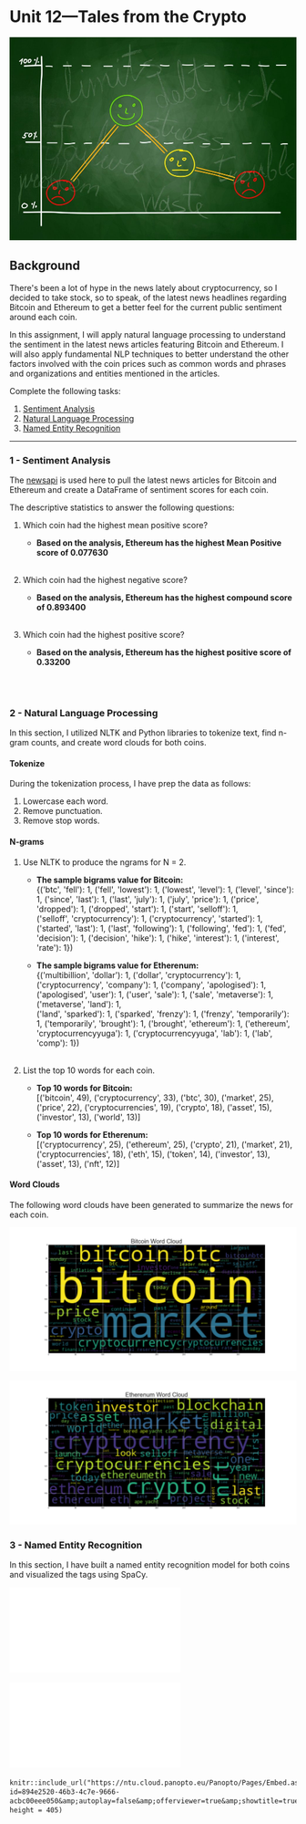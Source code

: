 
# Unit 12—Tales from the Crypto

![Stock Sentiment](Images/sentimental.jpeg)

## Background

There's been a lot of hype in the news lately about cryptocurrency, so I decided to take stock, so to speak, of the latest news headlines regarding Bitcoin and Ethereum to get a better feel for the current public sentiment around each coin.

In this assignment, I will apply natural language processing to understand the sentiment in the latest news articles featuring Bitcoin and Ethereum. I will also apply fundamental NLP techniques to better understand the other factors involved with the coin prices such as common words and phrases and organizations and entities mentioned in the articles.

Complete the following tasks:

1. [Sentiment Analysis](#1---Sentiment-Analysis)
2. [Natural Language Processing](#2---Natural-Language-Processing)
3. [Named Entity Recognition](#3---Named-Entity-Recognition)

---

### 1 - Sentiment Analysis

The [newsapi](https://newsapi.org/) is used here to pull the latest news articles for Bitcoin and Ethereum and create a DataFrame of sentiment scores for each coin.

The descriptive statistics to answer the following questions:

1. Which coin had the highest mean positive score?
    - **Based on the analysis, Ethereum has the highest Mean Positive score of 0.077630**<br><br>

2. Which coin had the highest negative score?
   - **Based on the analysis, Ethereum has the highest compound score of 0.893400**<br><br>

3. Which coin had the highest positive score?
   - **Based on the analysis, Ethereum has the highest positive score of 0.33200**<br><br>

<br>

### 2 - Natural Language Processing

In this section, I utilized NLTK and Python libraries to tokenize text, find n-gram counts, and create word clouds for both coins. 

#### Tokenize

During the tokenization process, I have prep the data as follows:

1. Lowercase each word.
2. Remove punctuation.
3. Remove stop words.

#### N-grams

1. Use NLTK to produce the ngrams for N = 2.
    * **The sample bigrams value for Bitcoin:**<br>
    {('btc', 'fell'): 1, ('fell', 'lowest'): 1, ('lowest', 'level'): 1, ('level', 'since'): 1, ('since', 'last'): 1, ('last', 'july'): 1,
         ('july', 'price'): 1, ('price', 'dropped'): 1, ('dropped', 'start'): 1, ('start', 'selloff'): 1, <br>('selloff', 'cryptocurrency'): 1,
         ('cryptocurrency', 'started'): 1, ('started', 'last'): 1, ('last', 'following'): 1, ('following', 'fed'): 1, ('fed', 'decision'): 1,
         ('decision', 'hike'): 1, ('hike', 'interest'): 1, ('interest', 'rate'): 1})

    * **The sample bigrams value for Etherenum:**<br>
    {('multibillion', 'dollar'): 1, ('dollar', 'cryptocurrency'): 1, ('cryptocurrency', 'company'): 1, ('company', 'apologised'): 1, ('apologised', 'user'): 1,
         ('user', 'sale'): 1, ('sale', 'metaverse'): 1, ('metaverse', 'land'): 1, <br>('land', 'sparked'): 1, ('sparked', 'frenzy'): 1, ('frenzy', 'temporarily'): 1,
         ('temporarily', 'brought'): 1, ('brought', 'ethereum'): 1, ('ethereum', 'cryptocurrencyyuga'): 1, ('cryptocurrencyyuga', 'lab'): 1, ('lab', 'comp'): 1})
<br><br>

2. List the top 10 words for each coin.
    * **Top 10 words for Bitcoin:** <br>
    [('bitcoin', 49), ('cryptocurrency', 33), ('btc', 30), ('market', 25), ('price', 22), ('cryptocurrencies', 19), ('crypto', 18),
     ('asset', 15), ('investor', 13), ('world', 13)]<br>

    * **Top 10 words for Etherenum:** <br>
    [('cryptocurrency', 25), ('ethereum', 25), ('crypto', 21), ('market', 21), ('cryptocurrencies', 18), ('eth', 15), ('token', 14),
     ('investor', 13), ('asset', 13), ('nft', 12)]


#### Word Clouds

The following word clouds have been generated to summarize the news for each coin.

![Bitcoin_Word_Cloud.png](Images/Bitcoin_Word_Cloud.png)

![Etherenum_Word_Cloud.png](Images/Etherenum_Word_Cloud.png)


### 3 - Named Entity Recognition

In this section, I have built a named entity recognition model for both coins and visualized the tags using SpaCy.

![Bitcoin_NER.html](Images/Bitcoin_NER.html)

![Ethereum_NER.html](Images/Ethereum_NER.html)

```{r, out.width=720, out.extra='style="border: 1px solid #464646;" allowfullscreen="" allow="autoplay"'}
knitr::include_url("https://ntu.cloud.panopto.eu/Panopto/Pages/Embed.aspx?id=894e2520-46b3-4c7e-9666-acbc00eee050&amp;autoplay=false&amp;offerviewer=true&amp;showtitle=true&amp;showbrand=false&amp;start=0&amp;interactivity=all", height = 405)
```
